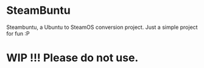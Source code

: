 # SteamBuntu
 Steambuntu, a Ubuntu to SteamOS conversion project. Just a simple project for fun :P

# WIP !!! Please do not use.
